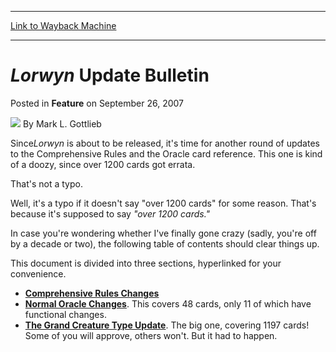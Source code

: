 
---
[Link to Wayback Machine](https://web.archive.org/web/20210418002232/https://magic.wizards.com/en/articles/archive/feature/lorwyn-update-bulletin-2007-09-26)

[_metadata_:wayback_url]:- "https://magic.wizards.com/en/articles/archive/feature/lorwyn-update-bulletin-2007-09-26"
[_metadata_:wayback_raw_url]:- "https://web.archive.org/web/20210418002232id_/https://magic.wizards.com/en/articles/archive/feature/lorwyn-update-bulletin-2007-09-26"
[_metadata_:wayback_capture_timestamp]:- "2021-04-18 00:22:32+00:00"
[_metadata_:description]:- "SinceLorwyn is about to be released, it's time for another round of updates to the Comprehensive Rules and the Oracle card reference. This one is kind of a doozy, since over 1200 cards got errata.That's not a typo.Well, it's a typo if it doesn't say `over 1200 cards` for some reason."
[_metadata_:generator]:- "Drupal 7 (http://drupal.org)"
[_metadata_:publish_date]:- "2007-09-26"
---


*Lorwyn* Update Bulletin
========================



 Posted in **Feature**
 on September 26, 2007 






![](https://media.magic.wizards.com/styles/auth_small/public/generic-avatar-150_240.png)
By Mark L. Gottlieb











Since*Lorwyn* is about to be released, it's time for another round of updates to the Comprehensive Rules and the Oracle card reference. This one is kind of a doozy, since over 1200 cards got errata.

That's not a typo.

Well, it's a typo if it doesn't say "over 1200 cards" for some reason. That's because it's supposed to say *"over 1200 cards."*

In case you're wondering whether I've finally gone crazy (sadly, you're off by a decade or two), the following table of contents should clear things up.

This document is divided into three sections, hyperlinked for your convenience.

* [**Comprehensive Rules Changes**](http://archive.wizards.com/Magic/Magazine/Article.aspx?x=mtgcom/feature/424a1)
* [**Normal Oracle Changes**](http://archive.wizards.com/Magic/Magazine/Article.aspx?x=mtgcom/feature/424a2). This covers 48 cards, only 11 of which have functional changes.
* [**The Grand Creature Type Update**](http://archive.wizards.com/Magic/Magazine/Article.aspx?x=mtgcom/feature/424a3). The big one, covering 1197 cards! Some of you will approve, others won't. But it had to happen.







